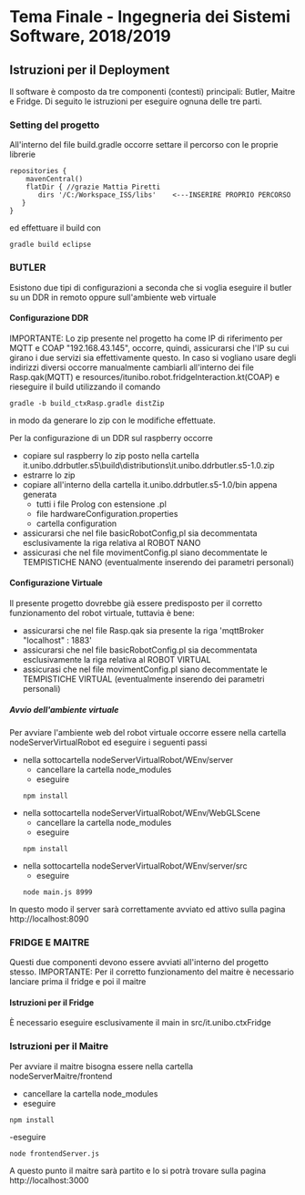 # Tema Finale - Ingegneria dei Sistemi Software, 2018/2019

## Istruzioni per il Deployment
Il software è composto da tre componenti (contesti) principali: Butler, Maitre e Fridge. Di seguito le istruzioni per eseguire ognuna delle tre parti.

### Setting del progetto
All'interno del file build.gradle occorre settare il percorso con le proprie librerie
```
repositories {
    mavenCentral()
    flatDir { //grazie Mattia Piretti
       dirs '/C:/Workspace_ISS/libs'	<---INSERIRE PROPRIO PERCORSO
   }
}
```
ed effettuare il build con
```
gradle build eclipse
```

### BUTLER
Esistono due tipi di configurazioni a seconda che si voglia eseguire il butler su un DDR in remoto oppure sull'ambiente web virtuale

#### Configurazione DDR
IMPORTANTE: 
Lo zip presente nel progetto ha come IP di riferimento per MQTT e COAP "192.168.43.145", occorre, quindi, assicurarsi che l'IP su cui girano i due servizi sia effettivamente questo. In caso si vogliano usare degli indirizzi diversi occorre manualmente cambiarli all'interno dei file Rasp.qak(MQTT) e resources/itunibo.robot.fridgeInteraction.kt(COAP) e rieseguire il build utilizzando il comando 
```
gradle -b build_ctxRasp.gradle distZip
```
in modo da generare lo zip con le modifiche effettuate.

Per la configurazione di un DDR sul raspberry occorre
- copiare sul raspberry lo zip posto nella cartella it.unibo.ddrbutler.s5\build\distributions\it.unibo.ddrbutler.s5-1.0.zip  
- estrarre lo zip
- copiare all'interno della cartella it.unibo.ddrbutler.s5-1.0/bin appena generata
  - tutti i file Prolog con estensione .pl
  - file hardwareConfiguration.properties
  - cartella configuration
- assicurarsi che nel file basicRobotConfig,pl sia decommentata esclusivamente la riga relativa al ROBOT NANO
- assicurasi che nel file movimentConfig.pl siano decommentate le TEMPISTICHE NANO (eventualmente inserendo dei parametri personali)

#### Configurazione Virtuale
Il presente progetto dovrebbe già essere predisposto per il corretto funzionamento del robot virtuale, tuttavia è bene:
- assicurarsi che nel file Rasp.qak sia presente la riga 'mqttBroker "localhost" : 1883'
- assicurarsi che nel file basicRobotConfig.pl sia decommentata esclusivamente la riga relativa al ROBOT VIRTUAL
- assicurasi che nel file movimentConfig.pl siano decommentate le TEMPISTICHE VIRTUAL (eventualmente inserendo dei parametri personali)

##### Avvio dell'ambiente virtuale
Per avviare l'ambiente web del robot virtuale occorre essere nella cartella nodeServerVirtualRobot ed eseguire i seguenti passi
- nella sottocartella nodeServerVirtualRobot/WEnv/server
  - cancellare la cartella node_modules
  - eseguire
  ```
  npm install
  ```
- nella sottocartella nodeServerVirtualRobot/WEnv/WebGLScene
  - cancellare la cartella node_modules
  - eseguire
  ```
  npm install
  ```
- nella sottocartella nodeServerVirtualRobot/WEnv/server/src
  - eseguire
  ```
  node main.js 8999
  ```
In questo modo il server sarà correttamente avviato ed attivo sulla pagina http://localhost:8090


### FRIDGE E MAITRE
Questi due componenti devono essere avviati all'interno del progetto stesso.
IMPORTANTE: Per il corretto funzionamento del maitre è necessario lanciare prima il fridge e poi il maitre

#### Istruzioni per il Fridge
È necessario eseguire esclusivamente il main in src/it.unibo.ctxFridge

### Istruzioni per il Maitre
Per avviare il maitre bisogna essere nella cartella nodeServerMaitre/frontend
- cancellare la cartella node_modules
- eseguire
```
npm install
```
-eseguire
```
node frontendServer.js
```
A questo punto il maitre sarà partito e lo si potrà trovare sulla pagina http://localhost:3000
